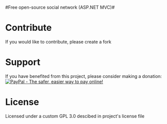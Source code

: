 #Free open-source social network (ASP.NET MVC)#


Contribute
===========
If you would like to contribute, please create a fork

Support
===========
If you have benefited from this project, please consider making a donation:<br>
<a href="https://www.paypal.com/cgi-bin/webscr?cmd=_s-xclick&hosted_button_id=HV5PM336G96B2"><img src="https://www.paypalobjects.com/en_US/i/btn/btn_donate_LG.gif" border="0" alt="PayPal - The safer, easier way to pay online!"></img></a>

License
===========
Licensed under a custom GPL 3.0 descibed in project's license file
